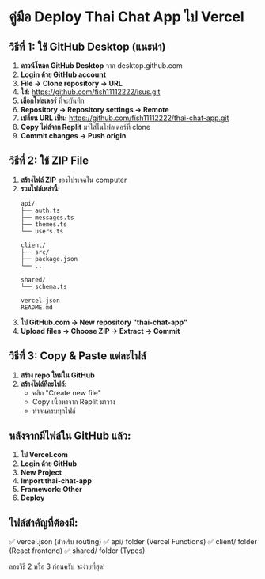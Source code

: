 # คู่มือ Deploy Thai Chat App ไป Vercel

## วิธีที่ 1: ใช้ GitHub Desktop (แนะนำ)

1. **ดาวน์โหลด GitHub Desktop** จาก desktop.github.com
2. **Login ด้วย GitHub account**
3. **File → Clone repository → URL**
4. **ใส่:** https://github.com/fish11112222/isus.git
5. **เลือกโฟลเดอร์** ที่จะบันทึก
6. **Repository → Repository settings → Remote**
7. **เปลี่ยน URL เป็น:** https://github.com/fish11112222/thai-chat-app.git
8. **Copy ไฟล์จาก Replit** มาใส่ในโฟลเดอร์ที่ clone
9. **Commit changes → Push origin**

## วิธีที่ 2: ใช้ ZIP File

1. **สร้างไฟล์ ZIP** ของโปรเจคใน computer
2. **รวมไฟล์เหล่านี้:**
   ```
   api/
   ├── auth.ts
   ├── messages.ts
   ├── themes.ts
   └── users.ts
   
   client/
   ├── src/
   ├── package.json
   └── ...
   
   shared/
   └── schema.ts
   
   vercel.json
   README.md
   ```
3. **ไป GitHub.com → New repository "thai-chat-app"**
4. **Upload files → Choose ZIP → Extract → Commit**

## วิธีที่ 3: Copy & Paste แต่ละไฟล์

1. **สร้าง repo ใหม่ใน GitHub**
2. **สร้างไฟล์ทีละไฟล์:**
   - คลิก "Create new file"
   - Copy เนื้อหาจาก Replit มาวาง
   - ทำจนครบทุกไฟล์

## หลังจากมีไฟล์ใน GitHub แล้ว:

1. **ไป Vercel.com**
2. **Login ด้วย GitHub**
3. **New Project**
4. **Import thai-chat-app**
5. **Framework: Other**
6. **Deploy**

## ไฟล์สำคัญที่ต้องมี:

✅ vercel.json (สำหรับ routing)
✅ api/ folder (Vercel Functions)
✅ client/ folder (React frontend)
✅ shared/ folder (Types)

ลองวิธี 2 หรือ 3 ก่อนครับ จะง่ายที่สุด!